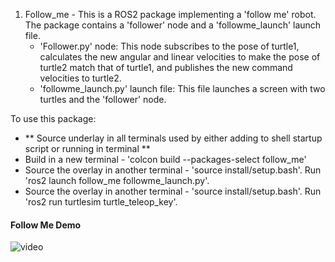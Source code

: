 1. Follow_me - This is a ROS2 package implementing a 'follow me' robot. The package contains a 'follower' node and a 'followme_launch' launch file.
   - 'Follower.py' node: This node subscribes to the pose of turtle1, calculates the new angular and linear velocities to make the pose of turtle2 match that of turtle1, and
     publishes the new command velocities to turtle2.
   - 'followme_launch.py' launch file: This file launches a screen with two turtles and the 'follower' node.

  To use this package:
  - ** Source underlay in all terminals used by either adding to shell startup script or running in terminal **
  - Build in a new terminal - 'colcon build --packages-select follow_me'
  - Source the overlay in another terminal - 'source install/setup.bash'. Run 'ros2 launch follow_me followme_launch.py'.
  - Source the overlay in another terminal - 'source install/setup.bash'. Run 'ros2 run turtlesim turtle_teleop_key'.

#### Follow Me Demo
![video](https://github.com/TofunmiSodimu/ROS-projects/assets/35805326/869b78f6-7e23-4558-916d-3a73c41c4724)
